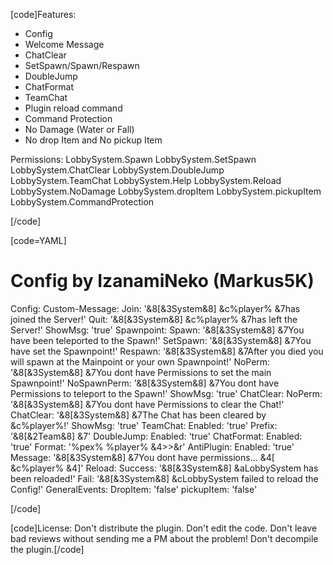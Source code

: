 [code]Features:
+ Config
+ Welcome Message
+ ChatClear
+ SetSpawn/Spawn/Respawn
+ DoubleJump
+ ChatFormat
+ TeamChat
+ Plugin reload command
+ Command Protection
+ No Damage (Water or Fall)
+ No drop Item and No pickup Item

Permissions:
LobbySystem.Spawn
LobbySystem.SetSpawn
LobbySystem.ChatClear
LobbySystem.DoubleJump
LobbySystem.TeamChat
LobbySystem.Help
LobbySystem.Reload
LobbySystem.NoDamage
LobbySystem.dropItem
LobbySystem.pickupItem
LobbySystem.CommandProtection

[/code]

[code=YAML]
# Config by IzanamiNeko (Markus5K)
Config:
  Custom-Message:
    Join: '&8[&3System&8] &c%player% &7has joined the Server!'
    Quit: '&8[&3System&8] &c%player% &7has left the Server!'
    ShowMsg: 'true'
  Spawnpoint:
    Spawn: '&8[&3System&8] &7You have been teleported to the Spawn!'
    SetSpawn: '&8[&3System&8] &7You have set the Spawnpoint!'
    Respawn: '&8[&3System&8] &7After you died you will spawn at the Mainpoint or your
      own Spawnpoint!'
    NoPerm: '&8[&3System&8] &7You dont have Permissions to set the main Spawnpoint!'
    NoSpawnPerm: '&8[&3System&8] &7You dont have Permissions to teleport to the Spawn!'
    ShowMsg: 'true'
  ChatClear:
    NoPerm: '&8[&3System&8] &7You dont have Permissions to clear the Chat!'
    ChatClear: '&8[&3System&8] &7The Chat has been cleared by &c%player%!'
    ShowMsg: 'true'
  TeamChat:
    Enabled: 'true'
    Prefix: '&8[&2Team&8] &7'
  DoubleJump:
    Enabled: 'true'
  ChatFormat:
    Enabled: 'true'
    Format: '%pex% %player% &4>>&r'
  AntiPlugin:
    Enabled: 'true'
    Message: '&8[&3System&8] &7You dont have permissions... &4[ &c%player% &4]'
  Reload:
    Success: '&8[&3System&8] &aLobbySystem has been reloaded!'
    Fail: '&8[&3System&8] &cLobbySystem failed to reload the Config!'
  GeneralEvents:
    DropItem: 'false'
    pickupItem: 'false'

[/code]

[code]License:
Don't distribute the plugin.
Don't edit the code.
Don't leave bad reviews without sending me a PM about the problem!
Don't decompile the plugin.[/code]
